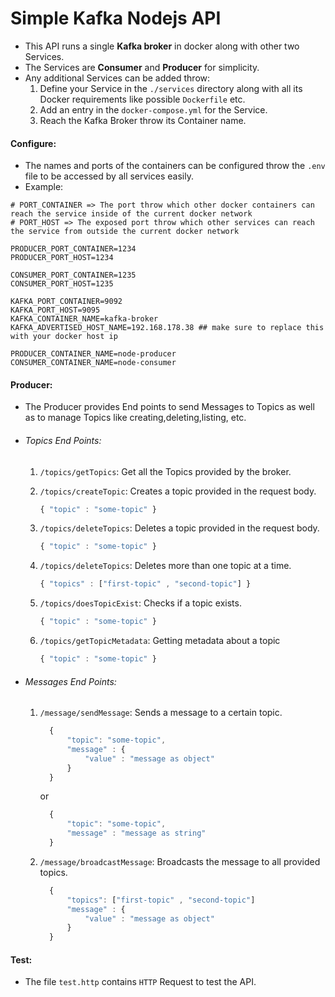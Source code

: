 # Simple Kafka Nodejs API

- This API runs a single **Kafka broker** in docker along with other two Services.
- The Services are **Consumer** and **Producer** for simplicity.
- Any additional Services can be added throw:
  1. Define your Service in the `./services` directory along with all its Docker requirements like possible `Dockerfile` etc.
  2. Add an entry in the `docker-compose.yml` for the Service.
  3. Reach the Kafka Broker throw its Container name.

#### Configure:

- The names and ports of the containers can be configured throw the `.env` file to be accessed by all services easily.
- Example:

```
# PORT_CONTAINER => The port throw which other docker containers can reach the service inside of the current docker network
# PORT_HOST => The exposed port throw which other services can reach the service from outside the current docker network

PRODUCER_PORT_CONTAINER=1234
PRODUCER_PORT_HOST=1234

CONSUMER_PORT_CONTAINER=1235
CONSUMER_PORT_HOST=1235

KAFKA_PORT_CONTAINER=9092
KAFKA_PORT_HOST=9095
KAFKA_CONTAINER_NAME=kafka-broker
KAFKA_ADVERTISED_HOST_NAME=192.168.178.38 ## make sure to replace this with your docker host ip

PRODUCER_CONTAINER_NAME=node-producer
CONSUMER_CONTAINER_NAME=node-consumer
```

#### Producer:

- The Producer provides End points to send Messages to Topics as well as to manage Topics like creating,deleting,listing, etc.

- ###### Topics End Points:

  1. `/topics/getTopics`: Get all the Topics provided by the broker.
  2. `/topics/createTopic`: Creates a topic provided in the request body.

     ```typescript
     { "topic" : "some-topic" }
     ```

  3. `/topics/deleteTopics`: Deletes a topic provided in the request body.

     ```typescript
     { "topic" : "some-topic" }
     ```

  4. `/topics/deleteTopics`: Deletes more than one topic at a time.
     ```typescript
     { "topics" : ["first-topic" , "second-topic"] }
     ```
  5. `/topics/doesTopicExist`: Checks if a topic exists.
     ```typescript
     { "topic" : "some-topic" }
     ```
  6. `/topics/getTopicMetadata`: Getting metadata about a topic
     ```typescript
     { "topic" : "some-topic" }
     ```

- ###### Messages End Points:

  1.  `/message/sendMessage`: Sends a message to a certain topic.
      ```typescript
        {
            "topic": "some-topic",
            "message" : {
                "value" : "message as object"
            }
        }
      ```
      or
      ```typescript
        {
            "topic": "some-topic",
            "message" : "message as string"
        }
      ```
  2.  `/message/broadcastMessage`: Broadcasts the message to all provided topics.
      ```typescript
        {
            "topics": ["first-topic" , "second-topic"]
            "message" : {
                "value" : "message as object"
            }
        }
      ```

#### Test:

- The file `test.http` contains `HTTP` Request to test the API.
